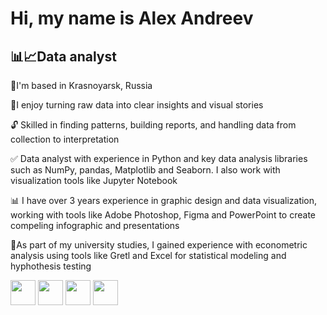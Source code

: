 # Hi, my name is Alex Andreev
## 📊📈Data analyst 

🚩I'm based in Krasnoyarsk, Russia

📑I enjoy turning raw data into clear insights and visual stories

🔓 Skilled in finding patterns, building reports, and handling data from collection to interpretation

✅ Data analyst with experience in Python and key data analysis libraries such as NumPy, pandas, Matplotlib and Seaborn. I also work with visualization tools like Jupyter Notebook

📊 I have over 3 years experience in graphic design and data visualization, working with tools like Adobe Photoshop, Figma and PowerPoint to create compeling infographic and presentations

🔎As part of my university studies, I gained experience with econometric analysis using tools like Gretl and Excel for statistical modeling and hyphothesis testing


<img src="https://cdn.jsdelivr.net/gh/devicons/devicon@latest/icons/python/python-original.svg"
width = "40" height = "40"/>
<img src="https://cdn.jsdelivr.net/gh/devicons/devicon@latest/icons/azuresqldatabase/azuresqldatabase-original.svg"
width = "40" height = "40"/>
<img src="https://cdn.jsdelivr.net/gh/devicons/devicon@latest/icons/numpy/numpy-original.svg"
width = "40" height = "40"/>
<img src="https://cdn.jsdelivr.net/gh/devicons/devicon@latest/icons/pandas/pandas-original-wordmark.svg"
width = "40" height = "40"/>
          

          
          
          
